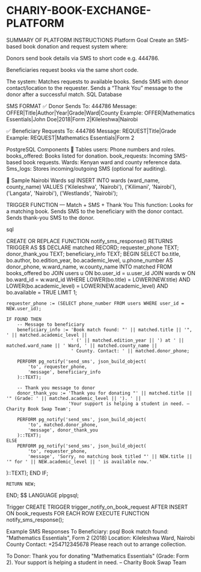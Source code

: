 # CHARIY-BOOK-EXCHANGE-PLATFORM
SUMMARY OF PLATFORM INSTRUCTIONS
Platform Goal
Create an SMS-based book donation and request system where:

Donors send book details via SMS to short code e.g. 444786.

Beneficiaries request books via the same short code.

The system:
Matches requests to available books.
Sends SMS with donor contact/location to the requester.
Sends a “Thank You” message to the donor after a successful match.
SQL Database

SMS FORMAT
✅ Donor Sends
To: 444786
Message:
OFFER|Title|Author|Year|Grade|Ward|County
Example:
OFFER|Mathematics Essentials|John Doe|2018|Form 2|Kileleshwa|Nairobi

✅ Beneficiary Requests
To: 444786
Message:
REQUEST|Title|Grade
Example:
REQUEST|Mathematics Essentials|Form 2


PostgreSQL Components
🔹 Tables
users: Phone numbers and roles.
books_offered: Books listed for donation.
book_requests: Incoming SMS-based book requests.
Wards: Kenyan ward and county reference data.
Sms_logs: Stores incoming/outgoing SMS (optional for auditing).

🔹 Sample Nairobi Wards
sql
INSERT INTO wards (ward_name, county_name) VALUES
('Kileleshwa', 'Nairobi'),
('Kilimani', 'Nairobi'),
('Langata', 'Nairobi'),
('Westlands', 'Nairobi');

TRIGGER FUNCTION — Match + SMS + Thank You
This function:
Looks for a matching book.
Sends SMS to the beneficiary with the donor contact.
Sends thank-you SMS to the donor.

sql

CREATE OR REPLACE FUNCTION notify_sms_response()
RETURNS TRIGGER AS $$
DECLARE
    matched RECORD;
    requester_phone TEXT;
    donor_thank_you TEXT;
    beneficiary_info TEXT;
BEGIN
    SELECT 
        bo.title, bo.author, bo.edition_year, bo.academic_level,
        u.phone_number AS donor_phone, 
        w.ward_name, w.county_name
    INTO matched
    FROM books_offered bo
    JOIN users u ON bo.user_id = u.user_id
    JOIN wards w ON bo.ward_id = w.ward_id
    WHERE LOWER(bo.title) = LOWER(NEW.title)
      AND LOWER(bo.academic_level) = LOWER(NEW.academic_level)
      AND bo.available = TRUE
    LIMIT 1;

    requester_phone := (SELECT phone_number FROM users WHERE user_id = NEW.user_id);

    IF FOUND THEN
        -- Message to beneficiary
        beneficiary_info := 'Book match found: "' || matched.title || '", ' || matched.academic_level || 
                            ' (' || matched.edition_year || ') at ' || matched.ward_name || ' Ward, ' || matched.county_name ||
                            ' County. Contact: ' || matched.donor_phone;

        PERFORM pg_notify('send_sms', json_build_object(
            'to', requester_phone,
            'message', beneficiary_info
        )::TEXT);

        -- Thank you message to donor
        donor_thank_you := 'Thank you for donating "' || matched.title || '" (Grade: ' || matched.academic_level || '). ' ||
                           'Your support is helping a student in need. – Charity Book Swap Team';

        PERFORM pg_notify('send_sms', json_build_object(
            'to', matched.donor_phone,
            'message', donor_thank_you
        )::TEXT);
    ELSE
        PERFORM pg_notify('send_sms', json_build_object(
            'to', requester_phone,
            'message', 'Sorry, no matching book titled "' || NEW.title || '" for ' || NEW.academic_level || ' is available now.'
)::TEXT);
    END IF;

    RETURN NEW;
END;
$$ LANGUAGE plpgsql;

Trigger
CREATE TRIGGER trigger_notify_on_book_request
AFTER INSERT ON book_requests
FOR EACH ROW
EXECUTE FUNCTION notify_sms_response();

Example SMS Responses
To Beneficiary:
psql
Book match found: "Mathematics Essentials", Form 2 (2018)
Location: Kileleshwa Ward, Nairobi County
Contact: +254712345678
Please reach out to arrange collection.

To Donor:
Thank you for donating "Mathematics Essentials" (Grade: Form 2).
Your support is helping a student in need.
– Charity Book Swap Team

